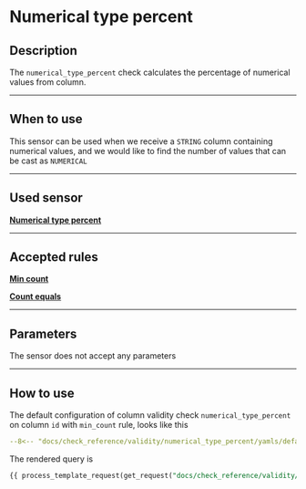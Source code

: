 # Numerical type percent
## Description
The `numerical_type_percent` check calculates the percentage of numerical values from column.
___
## When to use
This sensor can be used when we receive a `STRING` column containing numerical values, and we would like to find the 
number of values that can be cast as `NUMERICAL`
___
## Used sensor
[__Numerical type percent__](/sensor_reference/validity/numerical_type_percent/numerical_type_percent/)
___
## Accepted rules
[__Min count__](/rule_reference/comparison/min_count/)

[__Count equals__](/rule_reference/comparison/count_equals/)
___
## Parameters
The sensor does not accept any parameters
___
## How to use
The default configuration of column validity check `numerical_type_percent` on column `id` with `min_count` rule, looks like this
```yaml hl_lines="16-28" linenums="1"
--8<-- "docs/check_reference/validity/numerical_type_percent/yamls/default.yaml"
```
The rendered query is
```SQL
{{ process_template_request(get_request("docs/check_reference/validity/numerical_type_percent/requests/default.json")) }}
```

